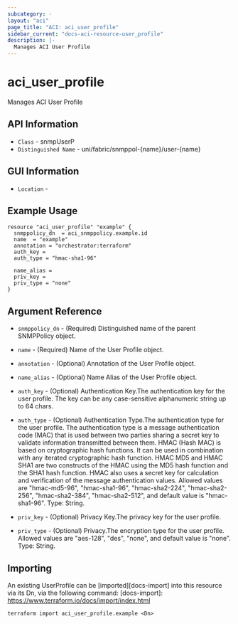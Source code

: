 ```yaml
---
subcategory: -
layout: "aci"
page_title: "ACI: aci_user_profile"
sidebar_current: "docs-aci-resource-user_profile"
description: |-
  Manages ACI User Profile
---
```


# aci_user_profile #

Manages ACI User Profile

## API Information ##

* `Class` - snmpUserP
* `Distinguished Name` - uni/fabric/snmppol-{name}/user-{name}

## GUI Information ##

* `Location` - 


## Example Usage ##

```hcl
resource "aci_user_profile" "example" {
  snmppolicy_dn  = aci_snmppolicy.example.id
  name  = "example"
  annotation = "orchestrator:terraform"
  auth_key = 
  auth_type = "hmac-sha1-96"

  name_alias = 
  priv_key = 
  priv_type = "none"
}
```

## Argument Reference ##

* `snmppolicy_dn` - (Required) Distinguished name of the parent SNMPPolicy object.
* `name` - (Required) Name of the User Profile object.
* `annotation` - (Optional) Annotation of the User Profile object.
* `name_alias` - (Optional) Name Alias of the User Profile object.
* `auth_key` - (Optional) Authentication Key.The authentication key for the user profile. The key can be any case-sensitive alphanumeric string up to 64 chars.
* `auth_type` - (Optional) Authentication Type.The authentication type for the user profile. The authentication type is a message authentication code (MAC) that is used between two parties sharing a secret key to validate information transmitted between them. HMAC (Hash MAC) is based on cryptographic hash functions. It can be used in combination with any iterated cryptographic hash function. HMAC MD5 and HMAC SHA1 are two constructs of the HMAC using the MD5 hash function and the SHA1 hash function. HMAC also uses a secret key for calculation and verification of the message authentication values. Allowed values are "hmac-md5-96", "hmac-sha1-96", "hmac-sha2-224", "hmac-sha2-256", "hmac-sha2-384", "hmac-sha2-512", and default value is "hmac-sha1-96". Type: String.

* `priv_key` - (Optional) Privacy Key.The privacy key for the user profile.
* `priv_type` - (Optional) Privacy.The encryption type for the user profile. Allowed values are "aes-128", "des", "none", and default value is "none". Type: String.


## Importing ##

An existing UserProfile can be [imported][docs-import] into this resource via its Dn, via the following command:
[docs-import]: https://www.terraform.io/docs/import/index.html


```
terraform import aci_user_profile.example <Dn>
```